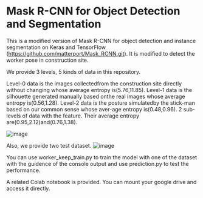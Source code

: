 # Mask R-CNN for Object Detection and Segmentation

This is a modified version of Mask R-CNN for object detection and instance segmentation on Keras and TensorFlow (https://github.com/matterport/Mask_RCNN.git). It is modified to detect the worker pose in construction site. 

We provide 3 levels, 5 kinds of data in this repository.

Level-0 data is the images collectedfrom the construction site directly without changing whose average entropy is(5.76,11.85).
Level-1 data is the silhouette generated manually based onthe real images whose average entropy is(0.56,1.28).
Level-2 data is the posture simulatedby the stick-man based on our common sense whose aver-age entropy is(0.48,0.96).
2 sub-levels of data with the feature. Their average entropy are(0.95,2.12)and(0.76,1.38).

![image](https://github.com/lyang028/mask_rcnn_dataargumentation/figures/level.bmp)

Also, we provide two test dataset.
![image](https://github.com/lyang028/mask_rcnn_dataargumentation/figures/test.bmp)

You can use worker_keep_train.py to train the model with one of the dataset with the guidence of the console output and use prediction.py to test the performance.

A related Colab notebook is provided. You can mount your google drive and access it directly.
